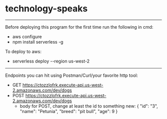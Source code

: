 # technology-speaks
----------

Before deploying this program for the first time run the following in cmd:
* aws configure
* npm install serverless -g

To deploy to aws:
* serverless deploy --region us-west-2

----------

Endpoints you can hit using Postman/Curl/your favorite http tool:
* GET https://ctozzlofrk.execute-api.us-west-2.amazonaws.com/dev/dogs
* POST https://ctozzlofrk.execute-api.us-west-2.amazonaws.com/dev/dogs
    * body for POST, change at least the id to something new: 
    {
        "id": "3",
        "name": "Petunia",
        "breed": "pit bull",
        "age": 9
    }